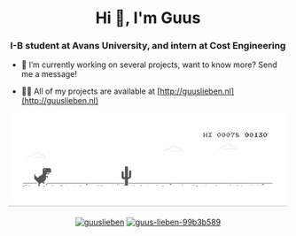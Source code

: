 <h1 align="center">Hi 👋, I'm Guus</h1>
<h3 align="center">I-B student at Avans University, and intern at Cost Engineering</h3>

- 🔭 I’m currently working on several projects, want to know more? Send me a message!

- 👨‍💻 All of my projects are available at [http://guuslieben.nl](http://guuslieben.nl)

<p align="center"> 
  <img src="https://github.com/GuusLieben/GuusLieben/blob/master/dino.gif" alt="image" /> 
</p>

<p align="center">
<a href="https://twitter.com/guuslieben" target="blank"><img align="center" src="https://cdn.jsdelivr.net/npm/simple-icons@3.0.1/icons/twitter.svg" alt="guuslieben" height="20" width="20" /></a>
<a href="https://linkedin.com/in/guus-lieben-99b3b589" target="blank"><img align="center" src="https://cdn.jsdelivr.net/npm/simple-icons@3.0.1/icons/linkedin.svg" alt="guus-lieben-99b3b589" height="20" width="20" /></a>
</p>
